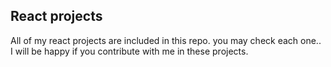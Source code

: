 ## React projects
All of my react projects are included in this repo. you may check each one.. I will be happy if you contribute with me in these projects.

